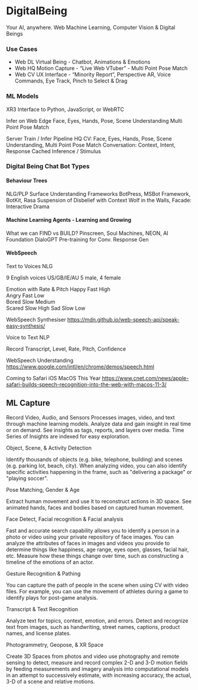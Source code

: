# DigitalBeing
Your AI, anywhere. Web Machine Learning, Computer Vision & Digital Beings

### Use Cases

- Web DL Virtual Being - Chatbot, Animations & Emotions
- Web HQ Motion Capture - “Live Web VTuber” - Multi Point Pose Match
- Web CV UX Interface - “Minority Report”, Perspective AR, Voice Commands, Eye Track, Pinch to Select & Drag


### ML Models 

XR3 Interface to Python, JavaScript, or WebRTC 

Infer on Web Edge
Face, Eyes, Hands, Pose, Scene Understanding
Multi Point Pose Match

Server Train / Infer Pipeline
HQ CV: Face, Eyes, Hands, Pose, Scene Understanding, Multi Point Pose Match
Conversation: Context, Intent, Response
Cached Inference / Stimulus

### Digital Being Chat Bot Types

#### Behaviour Trees
NLG/PLP Surface Understanding
Frameworks
BotPress, MSBot Framework, BotKit, Rasa
Suspension of Disbelief with Context
Wolf in the Walls, Facade: Interactive Drama

#### Machine Learning Agents - Learning and Growing
What we can FIND vs BUILD? 
Pinscreen, Soul Machines, NEON, AI Foundation
DialoGPT  Pre-training for Conv. Response Gen

#### WebSpeech

Text to Voices NLG

9 English voices
US/GB/IE/AU
5 male, 4 female

Emotion with Rate & Pitch
Happy 	Fast		High 	
Angry 	Fast		Low		
Bored 	Slow	Medium	
Scared	Slow	High
Sad	 	Slow 	Low 

WebSpeech Synthesiser 
https://mdn.github.io/web-speech-api/speak-easy-synthesis/



Voice to Text NLP

Record 
Transcript, Level, Rate, Pitch, Confidence

WebSpeech Understanding 
https://www.google.com/intl/en/chrome/demos/speech.html

Coming to Safari iOS MacOS This Year 
https://www.cnet.com/news/apple-safari-builds-speech-recognition-into-the-web-with-macos-11-3/

## ML Capture

Record Video, Audio, and Sensors
Processes images, video, and text through machine learning models. 
Analyze data and gain insight in real time or on demand. 
See insights as tags, reports, and layers over media. 
Time Series of Insights are indexed for easy exploration.

Object, Scene, & Activity Detection

Identify thousands of objects (e.g. bike, telephone, building) and scenes (e.g. parking lot, beach, city). When analyzing video, you can also identify specific activities happening in the frame, such as "delivering a package" or "playing soccer".

Pose Matching, Gender & Age

Extract human movement and use it to reconstruct actions in 3D space. See animated hands, faces and bodies based on captured human movement. 

Face Detect, Facial recognition & Facial analysis

Fast and accurate search capability allows you to identify a person in a photo or video using your private repository of face images. You can analyze the attributes of faces in images and videos you provide to determine things like happiness, age range, eyes open, glasses, facial hair, etc. Measure how these things change over time, such as constructing a timeline of the emotions of an actor.

Gesture Recognition & Pathing

You can capture the path of people in the scene when using CV with video files. For example, you can use the movement of athletes during a game to identify plays for post-game analysis.

Transcript & Text Recognition 

Analyze text for topics, context, emotion, and errors. Detect and recognize text from images, such as handwriting, street names, captions, product names, and license plates.

Photogrammetry, Geopose, & XR Space

Create 3D Spaces from photos and video use photography and remote sensing to detect, measure and record complex 2-D and 3-D motion fields by feeding measurements and imagery analysis into computational models in an attempt to successively estimate, with increasing accuracy, the actual, 3-D of a scene and relative motions.



